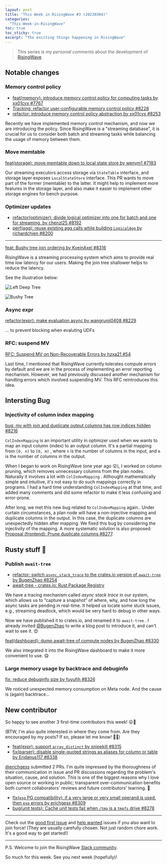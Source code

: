 ```yaml
---
layout: post
title: "This Week in RisingWave #3 (20230304)"
categories:
  "This-Week-in-RisingWave"
toc: true
toc_sticky: true
excerpt: "The exciting things happening in RisingWave"
---
```


> This series is *my personal comments* about the development of [RisingWave](https://github.com/risingwavelabs/risingwave).

## Notable changes

### Memory control policy

- [feat(memory): introduce memory control policy for computing tasks by xx01cyx #7767](https://github.com/risingwavelabs/risingwave/pull/7767)
- [Tracking: refactor user-configurable memory control policy #8228](https://github.com/risingwavelabs/risingwave/issues/8228)
- [refactor: introduce memory control policy abstraction by xx01cyx #8253](https://github.com/risingwavelabs/risingwave/pull/8253)

Recently we have implemented memory control mechanism, and now we are introducing the policy. Since RisingWave is a "streaming database", it is crucial for us to consider both batch and streaming tasks while balancing the usage of memory between them.

### Move memtable

[feat(storage): move memtable down to local state store by wenym1 #7183](https://github.com/risingwavelabs/risingwave/pull/7183)

Our streaming executors access storage via `StateTable` interface, and storage layer exposes `LocalStateStore` interface. This PR wants to move part of the former (memtable) to the latter. It might help to implement more features in the storage layer, and also make it easier to implement other storage engines for bench purpose.

### Optimizer updates

- [refactor(optimizer): divide logical optimizer into one for batch and one for streaming. by chenzl25 #8192](https://github.com/risingwavelabs/risingwave/pull/8192)
- [perf(agg): reuse existing agg calls while building `LogicalAgg` by richardchien #8200](https://github.com/risingwavelabs/risingwave/pull/8200)

---

[feat: Bushy tree join ordering by KveinAxel #8316](https://github.com/risingwavelabs/risingwave/pull/8316)

RisingWave is a streaming processing system which aims to provide real time low latency for our users. Making the join tree shallower helps to reduce the latency.

See the illustration below:

![Left Deep Tree](https://user-images.githubusercontent.com/9352536/202991793-664ea3f9-3838-4e5f-af6c-e5416140ca40.png)

![Bushy Tree](https://user-images.githubusercontent.com/9352536/202991855-998a6d28-a366-4120-8765-be3d5de20474.png)


### Async expr

[refactor(expr): make evaluation async by wangrunji0408 #8229](https://github.com/risingwavelabs/risingwave/pull/8229)

... to prevent blocking when evaluting UDFs

### RFC: suspend MV

[RFC: Suspend MV on Non-Recoverable Errors by hzxa21 #54](https://github.com/risingwavelabs/rfcs/pull/54)

Last time, I mentioned that RisingWave currently tolerates compute errors by default and we are in the process of implementing an error reporting mechanism. However, we had previously discussed another mechanism for handling errors which involved suspending MV. This RFC reintroduces this idea.

## Intersting Bug

### Injectivity of column index mapping

[bug: mv with join and duplicate output columns has row indices hidden #8216](https://github.com/risingwavelabs/risingwave/issues/8216)

`ColIndexMapping` is an important utility in optimizer used when we wants to map an input column (index) to an output column. It's a partial mapping from `[0, n)` to `[0, m)` , where `n` is the number of columns in the input, and `m` is the number of columns in the output.

When I began to work on RisingWave (one year ago 😲), I worked on column pruning, which removes unnecessary columns from the plan nodes. Naturally it involves a lot with `ColIndexMapping` . Althought mathematically simple and intuitive, it's not easy to do such mappings correctly in programs. I had a hard time understanding `ColIndexMapping` at that time, and added many comments and did some refactor to make it less confusing and error-prone.

After long, we met this new bug related to `ColIndexMapping` again.. Under curtain circumstances, a plan node will have a non-injective mapping and duplicate columns in the output. In this case, the duplicate columns are unexpectedly hidden after mapping. We fixed this bug by considering the injectivity of the mapping. A more systematic solution is also proposed: [Proposal (frontend): Prune duplicate columns #8277](https://github.com/risingwavelabs/risingwave/issues/8277).

## Rusty stuff 🦀️

### Publish `await-tree`

- [refactor: switch `async_stack_trace` to the crates.io version of `await-tree` by BugenZhao #8254](https://github.com/risingwavelabs/risingwave/pull/8254)
- [await-tree - crates.io: Rust Package Registry](https://crates.io/crates/await-tree)

We have a tracing mechanism called *async stack trace* in our system, which allows us to “capture a snapshot” of where, why, and how long the async tasks are pending in real-time. It helped us locate some stuck issues, e.g., streaming deadlock, which would be very hard to debug in other ways.

Now we have published it to crates.io, and renamed it to `await-tree` . I already invited [@BugenZhao](https://github.com/bugenzhao) to write a blog post to introduce it, and can't wait to see it. 😍

[feat(dashboard): dump await-tree of compute nodes by BugenZhao #8330](https://github.com/risingwavelabs/risingwave/pull/8330)

We also integrated it into the RisingWave dashboard to make it more convenient to use. 😋

### Large memory usage by backtrace and debuginfo

[fix: reduce debuginfo size by fuyufjh #8326](https://github.com/risingwavelabs/risingwave/pull/8326)

We noticed unexpected memory consumption on Meta node. And the cause is (again) backtrace...

## New contributor

So happy to see another 3 first-time contributors this week! 😲🥳

(BTW, I'm also quite interested in where they come from. Are they encouraged by my posts? If so, please let me know! 🤔🤣)

- [feat(expr): support `array_distinct` by snipekill #8315](https://github.com/risingwavelabs/risingwave/pull/8315)
- [fix(parser): disable single-quoted strings as aliases for column or table by Eridanus117 #8338](https://github.com/risingwavelabs/risingwave/pull/8338)

[@erichgess](https://github.com/erichgess) submitted 2 PRs. I'm quite impressed by the thoroughness of their communication in issue and PR discussions regarding the problem's situation, cause, and solution. This is one of the biggest reasons why I love open source or working in public; transparent over-communication benefits both current collaborators' reviews and future contributors' learning. 🤗
- [fix(`exp` PG compatibility): if a very large or very small operand is used, then `exp` errors by erichgess #8309](https://github.com/risingwavelabs/risingwave/pull/8309)
- [bug(unit tests): Cache unit tests fail when `/tmp` is a `tmpfs` drive #8278](https://github.com/risingwavelabs/risingwave/issues/8278)

---

Check out the [good first issue](https://github.com/risingwavelabs/risingwave/issues?q=is%3Aopen+label%3A%22good+first+issue%22+sort%3Aupdated-desc) and [help wanted](https://github.com/risingwavelabs/risingwave/issues?q=is%3Aopen+sort%3Aupdated-desc+label%3A%22help+wanted%22) issues if you also want to join force! (They are usually carefully chosen. Not just random chore work. It's a good way to get started!)

---

P.S. Welcome to join the RisingWave [Slack community](https://join.slack.com/t/risingwave-community/shared_invite/zt-120rft0mr-d8uGk3d~NZiZAQWPnElOfw).

So much for this week. See you next week (hopefully)!
